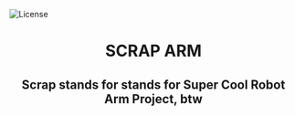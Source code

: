 ![License](https://img.shields.io/badge/license-MIT-blue.svg)

<h1 align="center">SCRAP ARM</h1>
<h2 align="center">Scrap stands for stands for Super Cool Robot Arm Project, btw</h2>
